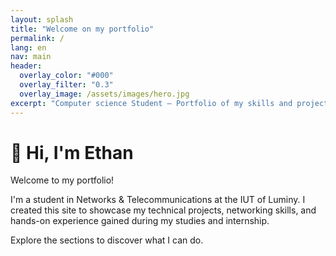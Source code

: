 ```yaml
---
layout: splash
title: "Welcome on my portfolio" 
permalink: /
lang: en  
nav: main
header:
  overlay_color: "#000"
  overlay_filter: "0.3"
  overlay_image: /assets/images/hero.jpg
excerpt: "Computer science Student — Portfolio of my skills and projects"
---
```


# 👋 Hi, I'm Ethan

Welcome to my portfolio!

I'm a student in Networks & Telecommunications at the IUT of Luminy.
I created this site to showcase my technical projects, networking skills, and hands-on experience gained during my studies and internship.

Explore the sections to discover what I can do.

